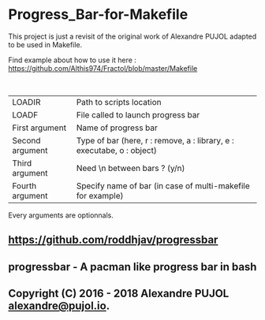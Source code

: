 # Progress_Bar-for-Makefile

This project is just a revisit of the original work of Alexandre PUJOL adapted to be used in Makefile.

Find example about how to use it here : https://github.com/Althis974/Fractol/blob/master/Makefile

<table>
   <tr>
       <td>LOADIR</td>
       <td>Path to scripts location</td>
   </tr>
   <tr>
       <td>LOADF</td>
       <td>File called to launch progress bar</td>
   </tr>
     <tr>
       <td>First argument</td>
       <td>Name of progress bar</td>
   </tr>
     <tr>
       <td>Second argument</td>
       <td>Type of bar (here, r : remove, a : library, e : executabe, o : object)</td>
   </tr>
     <tr>
       <td>Third argument</td>
       <td>Need \n between bars ? (y/n)</td>
   </tr>
     <tr>
       <td>Fourth argument</td>
       <td>Specify name of bar (in case of multi-makefile for example)</td>
   </tr>
</table>

Every arguments are optionnals.

## https://github.com/roddhjav/progressbar
## progressbar - A pacman like progress bar in bash
## Copyright (C) 2016 - 2018 Alexandre PUJOL <alexandre@pujol.io>.

